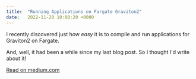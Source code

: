 ```yaml
---
title:  "Running Applications on Fargate Graviton2"
date:   2022-11-20 10:00:20 +0000
---
```


I recently discovered just how _easy_ it is to compile and run applications for Graviton2 on Fargate.

And, well, it had been a while since my last blog post. So I thought I'd write about it!

[Read on medium.com](https://medium.com/@louismccormack/running-aws-fargate-services-on-graviton2-3de260b270f6)

